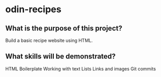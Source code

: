 # odin-recipes

## **What is the purpose of this project?**
Build a basic recipe website using HTML.

## **What skills will be demonstrated?**
HTML Boilerplate
Working with text
Lists
Links and images
Git commits